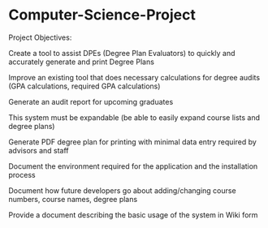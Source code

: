 # Computer-Science-Project 

Project Objectives:

Create a tool to assist DPEs (Degree Plan Evaluators) to quickly and accurately
generate and print Degree Plans

Improve an existing tool that does necessary calculations for degree audits (GPA
calculations, required GPA calculations)

Generate an audit report for upcoming graduates

This system must be expandable (be able to easily expand course lists and degree
plans)

Generate PDF degree plan for printing with minimal data entry required by
advisors and staff

Document the environment required for the application and the installation
process

Document how future developers go about adding/changing course numbers,
course names, degree plans

Provide a document describing the basic usage of the system in Wiki form
